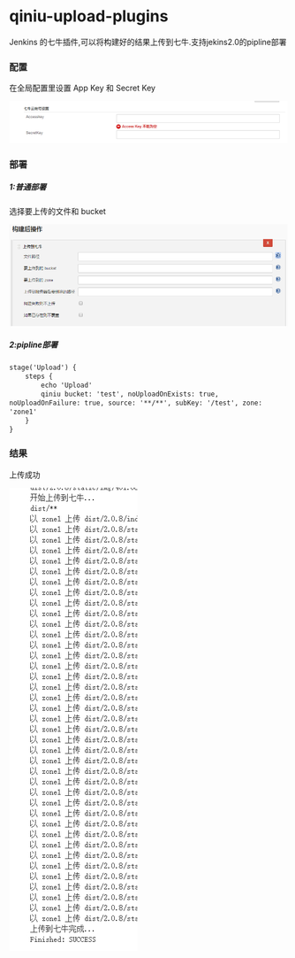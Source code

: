 # qiniu-upload-plugins
Jenkins 的七牛插件,可以将构建好的结果上传到七牛.支持jekins2.0的pipline部署

### **配置**

 在全局配置里设置 App Key 和 Secret Key
 
![](https://raw.githubusercontent.com/shengxiluo20/qiniu-upload-plugins/master/src/main/images/global.png)

### **部署**

##### 1:普通部署      
选择要上传的文件和 bucket

![](https://raw.githubusercontent.com/shengxiluo20/qiniu-upload-plugins/master/src/main/images/config.png)


##### 2:pipline部署

```
stage('Upload') {
    steps {
        echo 'Upload'
        qiniu bucket: 'test', noUploadOnExists: true, noUploadOnFailure: true, source: '**/**', subKey: '/test', zone: 'zone1'
    }
}
```

### **结果**   
上传成功

![](https://raw.githubusercontent.com/shengxiluo20/qiniu-upload-plugins/master/src/main/images/result.jpg)